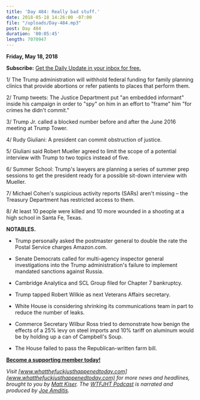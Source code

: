 ```yaml
---
title: 'Day 484: Really bad stuff.'
date: 2018-05-18 14:26:00 -07:00
file: "/uploads/Day-484.mp3"
post: Day 484
duration: '00:05:45'
length: 7070947
---
```


**Friday, May 18, 2018**

**Subscribe:** [Get the Daily Update in your inbox for free.](https://whatthefuckjusthappenedtoday.com/subscribe/)

1/ The Trump administration will withhold federal funding for family planning clinics that provide abortions or refer patients to places that perform them.

2/ Trump tweets: The Justice Department put "an embedded informant" inside his campaign in order to "spy" on him in an effort to "frame" him "for crimes he didn't commit."

3/ Trump Jr. called a blocked number before and after the June 2016 meeting at Trump Tower.

4/ Rudy Giuliani: A president can commit obstruction of justice.

5/ Giuliani said Robert Mueller agreed to limit the scope of a potential interview with Trump to two topics instead of five.

6/ Summer School: Trump's lawyers are planning a series of summer prep sessions to get the president ready for a possible sit-down interview with Mueller.

7/ Michael Cohen's suspicious activity reports (SARs) aren't missing – the Treasury Department has restricted access to them.

8/ At least 10 people were killed and 10 more wounded in a shooting at a high school in Santa Fe, Texas.

**NOTABLES.**

* Trump personally asked the postmaster general to double the rate the Postal Service charges Amazon.com.

* Senate Democrats called for multi-agency inspector general investigations into the Trump administration's failure to implement mandated sanctions against Russia.

* Cambridge Analytica and SCL Group filed for Chapter 7 bankruptcy.

* Trump tapped Robert Wilkie as next Veterans Affairs secretary.

* White House is considering shrinking its communications team in part to reduce the number of leaks.

* Commerce Secretary Wilbur Ross tried to demonstrate how benign the effects of a 25% levy on steel imports and 10% tariff on aluminum would be by holding up a can of Campbell's Soup.

* The House failed to pass the Republican-written farm bill.

**[Become a supporting member today!](https://whatthefuckjusthappenedtoday.com/membership/?utm_source=2017\+Donors&utm_campaign=8dccd905d9-&utm_medium=email&utm_term=0_3bd36f654c-8dccd905d9-169730397)**

*Visit [www.whatthefuckjusthappenedtoday.com](www.whatthefuckjusthappenedtoday.com) for more news and headlines, brought to you by [Matt Kiser](https://twitter.com/Matt_Kiser). The [WTFJHT Podcast](https://whatthefuckjusthappenedtoday.com/podcasts/) is narrated and produced by [Joe Amditis](https://twitter.com/jsamditis).*
